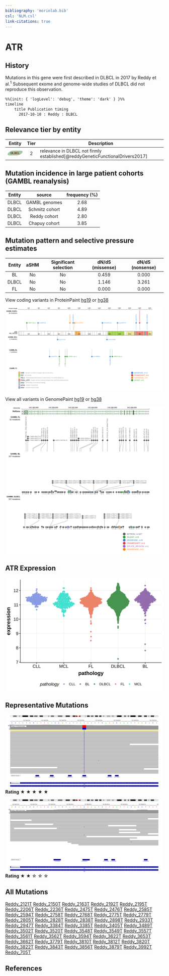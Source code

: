 ```yaml
---
bibliography: 'morinlab.bib'
csl: 'NLM.csl'
link-citations: true
---
```

# ATR

## History
Mutations in this gene were first described in DLBCL in 2017 by Reddy et al.<sup>1</sup> Subsequent exome and genome-wide studies of DLBCL did not reproduce this observation. 

```mermaid
%%{init: { 'logLevel': 'debug', 'theme': 'dark' } }%%
timeline
    title Publication timing
      2017-10-10 : Reddy : DLBCL
```

## Relevance tier by entity

|Entity|Tier|Description                              |
|:------:|:----:|-----------------------------------------|
|![DLBCL](images/icons/DLBCL_tier2.png) |2   |relevance in DLBCL not firmly established[@reddyGeneticFunctionalDrivers2017]|

## Mutation incidence in large patient cohorts (GAMBL reanalysis)

|Entity|source        |frequency (%)|
|:------:|:--------------:|:-------------:|
|DLBCL |GAMBL genomes |2.68         |
|DLBCL |Schmitz cohort|4.89         |
|DLBCL |Reddy cohort  |2.80         |
|DLBCL |Chapuy cohort |3.85         |

## Mutation pattern and selective pressure estimates

|Entity|aSHM|Significant selection|dN/dS (missense)|dN/dS (nonsense)|
|:------:|:----:|:---------------------:|:----------------:|:----------------:|
|BL    |No  |No                   |0.459           |0.000           |
|DLBCL |No  |No                   |1.146           |3.261           |
|FL    |No  |No                   |0.000           |0.000           |


View coding variants in ProteinPaint [hg19](https://morinlab.github.io/LLMPP/GAMBL/ATR_protein.html)  or [hg38](https://morinlab.github.io/LLMPP/GAMBL/ATR_protein_hg38.html)

![](images/proteinpaint/ATR_NM_001184.svg)

View all variants in GenomePaint [hg19](https://morinlab.github.io/LLMPP/GAMBL/ATR.html)  or [hg38](https://morinlab.github.io/LLMPP/GAMBL/ATR_hg38.html)

![](images/proteinpaint/ATR.svg)

## ATR Expression
![](images/gene_expression/ATR_by_pathology.svg)

## Representative Mutations

![](primary/Reddy_ATR_1.svg)
**Rating**
&starf; &starf; &starf; &starf; &starf;

![](primary/Reddy_ATR_2.svg)
**Rating**
&starf; &starf; &star; &star; &star;

## All Mutations

[Reddy_2121T](https://www.bcgsc.ca/downloads/morinlab/GAMBL/Reddy/igv_reports/Reddy_2121T.html)
[Reddy_2150T](https://www.bcgsc.ca/downloads/morinlab/GAMBL/Reddy/igv_reports/Reddy_2150T.html)
[Reddy_2163T](https://www.bcgsc.ca/downloads/morinlab/GAMBL/Reddy/igv_reports/Reddy_2163T.html)
[Reddy_2192T](https://www.bcgsc.ca/downloads/morinlab/GAMBL/Reddy/igv_reports/Reddy_2192T.html)
[Reddy_2195T](https://www.bcgsc.ca/downloads/morinlab/GAMBL/Reddy/igv_reports/Reddy_2195T.html)
[Reddy_2206T](https://www.bcgsc.ca/downloads/morinlab/GAMBL/Reddy/igv_reports/Reddy_2206T.html)
[Reddy_2236T](https://www.bcgsc.ca/downloads/morinlab/GAMBL/Reddy/igv_reports/Reddy_2236T.html)
[Reddy_2475T](https://www.bcgsc.ca/downloads/morinlab/GAMBL/Reddy/igv_reports/Reddy_2475T.html)
[Reddy_2476T](https://www.bcgsc.ca/downloads/morinlab/GAMBL/Reddy/igv_reports/Reddy_2476T.html)
[Reddy_2585T](https://www.bcgsc.ca/downloads/morinlab/GAMBL/Reddy/igv_reports/Reddy_2585T.html)
[Reddy_2594T](https://www.bcgsc.ca/downloads/morinlab/GAMBL/Reddy/igv_reports/Reddy_2594T.html)
[Reddy_2758T](https://www.bcgsc.ca/downloads/morinlab/GAMBL/Reddy/igv_reports/Reddy_2758T.html)
[Reddy_2768T](https://www.bcgsc.ca/downloads/morinlab/GAMBL/Reddy/igv_reports/Reddy_2768T.html)
[Reddy_2775T](https://www.bcgsc.ca/downloads/morinlab/GAMBL/Reddy/igv_reports/Reddy_2775T.html)
[Reddy_2779T](https://www.bcgsc.ca/downloads/morinlab/GAMBL/Reddy/igv_reports/Reddy_2779T.html)
[Reddy_2805T](https://www.bcgsc.ca/downloads/morinlab/GAMBL/Reddy/igv_reports/Reddy_2805T.html)
[Reddy_2828T](https://www.bcgsc.ca/downloads/morinlab/GAMBL/Reddy/igv_reports/Reddy_2828T.html)
[Reddy_2838T](https://www.bcgsc.ca/downloads/morinlab/GAMBL/Reddy/igv_reports/Reddy_2838T.html)
[Reddy_2898T](https://www.bcgsc.ca/downloads/morinlab/GAMBL/Reddy/igv_reports/Reddy_2898T.html)
[Reddy_2933T](https://www.bcgsc.ca/downloads/morinlab/GAMBL/Reddy/igv_reports/Reddy_2933T.html)
[Reddy_2947T](https://www.bcgsc.ca/downloads/morinlab/GAMBL/Reddy/igv_reports/Reddy_2947T.html)
[Reddy_3384T](https://www.bcgsc.ca/downloads/morinlab/GAMBL/Reddy/igv_reports/Reddy_3384T.html)
[Reddy_3385T](https://www.bcgsc.ca/downloads/morinlab/GAMBL/Reddy/igv_reports/Reddy_3385T.html)
[Reddy_3405T](https://www.bcgsc.ca/downloads/morinlab/GAMBL/Reddy/igv_reports/Reddy_3405T.html)
[Reddy_3489T](https://www.bcgsc.ca/downloads/morinlab/GAMBL/Reddy/igv_reports/Reddy_3489T.html)
[Reddy_3502T](https://www.bcgsc.ca/downloads/morinlab/GAMBL/Reddy/igv_reports/Reddy_3502T.html)
[Reddy_3520T](https://www.bcgsc.ca/downloads/morinlab/GAMBL/Reddy/igv_reports/Reddy_3520T.html)
[Reddy_3548T](https://www.bcgsc.ca/downloads/morinlab/GAMBL/Reddy/igv_reports/Reddy_3548T.html)
[Reddy_3549T](https://www.bcgsc.ca/downloads/morinlab/GAMBL/Reddy/igv_reports/Reddy_3549T.html)
[Reddy_3557T](https://www.bcgsc.ca/downloads/morinlab/GAMBL/Reddy/igv_reports/Reddy_3557T.html)
[Reddy_3561T](https://www.bcgsc.ca/downloads/morinlab/GAMBL/Reddy/igv_reports/Reddy_3561T.html)
[Reddy_3562T](https://www.bcgsc.ca/downloads/morinlab/GAMBL/Reddy/igv_reports/Reddy_3562T.html)
[Reddy_3594T](https://www.bcgsc.ca/downloads/morinlab/GAMBL/Reddy/igv_reports/Reddy_3594T.html)
[Reddy_3622T](https://www.bcgsc.ca/downloads/morinlab/GAMBL/Reddy/igv_reports/Reddy_3622T.html)
[Reddy_3653T](https://www.bcgsc.ca/downloads/morinlab/GAMBL/Reddy/igv_reports/Reddy_3653T.html)
[Reddy_3662T](https://www.bcgsc.ca/downloads/morinlab/GAMBL/Reddy/igv_reports/Reddy_3662T.html)
[Reddy_3779T](https://www.bcgsc.ca/downloads/morinlab/GAMBL/Reddy/igv_reports/Reddy_3779T.html)
[Reddy_3810T](https://www.bcgsc.ca/downloads/morinlab/GAMBL/Reddy/igv_reports/Reddy_3810T.html)
[Reddy_3812T](https://www.bcgsc.ca/downloads/morinlab/GAMBL/Reddy/igv_reports/Reddy_3812T.html)
[Reddy_3820T](https://www.bcgsc.ca/downloads/morinlab/GAMBL/Reddy/igv_reports/Reddy_3820T.html)
[Reddy_3822T](https://www.bcgsc.ca/downloads/morinlab/GAMBL/Reddy/igv_reports/Reddy_3822T.html)
[Reddy_3843T](https://www.bcgsc.ca/downloads/morinlab/GAMBL/Reddy/igv_reports/Reddy_3843T.html)
[Reddy_3856T](https://www.bcgsc.ca/downloads/morinlab/GAMBL/Reddy/igv_reports/Reddy_3856T.html)
[Reddy_3879T](https://www.bcgsc.ca/downloads/morinlab/GAMBL/Reddy/igv_reports/Reddy_3879T.html)
[Reddy_3992T](https://www.bcgsc.ca/downloads/morinlab/GAMBL/Reddy/igv_reports/Reddy_3992T.html)
[Reddy_705T](https://www.bcgsc.ca/downloads/morinlab/GAMBL/Reddy/igv_reports/Reddy_705T.html)


## References
 

<!-- ORIGIN: reddyGeneticFunctionalDrivers2017 -->
<!-- DLBCL: reddyGeneticFunctionalDrivers2017 -->
